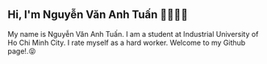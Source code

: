 ## Hi, I'm Nguyễn Văn Anh Tuấn 👋🏼💪🏼

My name is Nguyễn Văn Anh Tuấn. I am a student at Industrial University of Ho Chi Minh City. I rate myself as a hard worker. Welcome to my Github page!.😝
